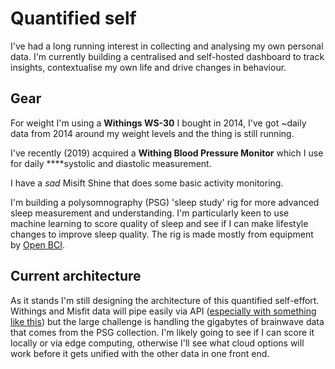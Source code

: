 # Quantified self

I've had a long running interest in collecting and analysing my own personal data. I'm currently building a centralised and self-hosted dashboard to track insights, contextualise my own life and drive changes in behaviour. 

## Gear

For weight I'm using a **Withings WS-30** I bought in 2014, I've got ~daily data from 2014 around my weight levels and the thing is still running. 

I've recently \(2019\) acquired a **Withing Blood Pressure Monitor** which I use for daily ****systolic and diastolic measurement. 

I have a _sad_ Misift Shine that does some basic activity monitoring. 

I'm building a polysomnography \(PSG\) 'sleep study' rig for more advanced sleep measurement and understanding. I'm particularly keen to use machine learning to score quality of sleep and see if I can make lifestyle changes to improve sleep quality. The rig is made mostly from equipment by [Open BCI](http://openbci.com).

## Current architecture

As it stands I'm still designing the architecture of this quantified self-effort. Withings and Misfit data will pipe easily via API \([especially with something like this](https://github.com/openmhealth/shimmer)\) but the large challenge is handling the gigabytes of brainwave data that comes from the PSG collection. I'm likely going to see if I can score it locally or via edge computing, otherwise I'll see what cloud options will work before it gets unified with the other data in one front end. 

